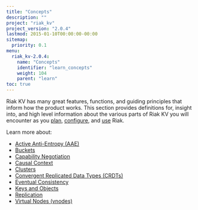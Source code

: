 ```yaml
---
title: "Concepts"
description: ""
project: "riak_kv"
project_version: "2.0.4"
lastmod: 2015-01-10T00:00:00-00:00
sitemap:
  priority: 0.1
menu:
  riak_kv-2.0.4:
    name: "Concepts"
    identifier: "learn_concepts"
    weight: 104
    parent: "learn"
toc: true
---
```


[concept aae]: {{<baseurl>}}riak/kv/2.0.4/learn/concepts/active-anti-entropy
[concept buckets]: {{<baseurl>}}riak/kv/2.0.4/learn/concepts/buckets
[concept cap neg]: {{<baseurl>}}riak/kv/2.0.4/learn/concepts/capability-negotiation
[concept causal context]: {{<baseurl>}}riak/kv/2.0.4/learn/concepts/causal-context
[concept clusters]: {{<baseurl>}}riak/kv/2.0.4/learn/concepts/clusters
[concept crdts]: {{<baseurl>}}riak/kv/2.0.4/learn/concepts/crdts
[concept eventual consistency]: {{<baseurl>}}riak/kv/2.0.4/learn/concepts/eventual-consistency
[concept keys objects]: {{<baseurl>}}riak/kv/2.0.4/learn/concepts/keys-and-objects
[concept replication]: {{<baseurl>}}riak/kv/2.0.4/learn/concepts/replication
[concept strong consistency]: {{<baseurl>}}riak/kv/2.0.4/using/reference/strong-consistency
[concept vnodes]: {{<baseurl>}}riak/kv/2.0.4/learn/concepts/vnodes
[config index]: {{<baseurl>}}riak/kv/2.0.4/configuring
[plan index]: {{<baseurl>}}riak/kv/2.0.4/setup/planning
[use index]: {{<baseurl>}}riak/kv/2.0.4/using/

Riak KV has many great features, functions, and guiding principles that inform how the product works. This section provides definitions for, insight into, and high level information about the various parts of Riak KV you will encounter as you [plan][plan index], [configure][config index], and [use][use index] Riak.

Learn more about:

* [Active Anti-Entropy (AAE)][concept aae]
* [Buckets][concept buckets]
* [Capability Negotiation][concept cap neg]
* [Causal Context][concept causal context]
* [Clusters][concept clusters]
* [Convergent Replicated Data Types (CRDTs)][concept crdts]
* [Eventual Consistency][concept eventual consistency]
* [Keys and Objects][concept keys objects]
* [Replication][concept replication]
* [Virtual Nodes (vnodes)][concept vnodes]
